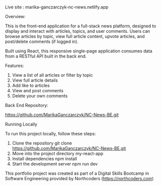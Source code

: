 Live site : marika-ganczarczyk-nc-news.netlify.app

Overview:

This is the front-end application for a full-stack news platform, designed to display and interact with articles, topics, and user comments. Users can browse articles by topic, view full article content, upvote articles, and post/delete comments (if logged in).

Built using React, this responsive single-page application consumes data from a RESTful API built in the back end.

Features:

1. View a list of all articles or filter by topic
2. View full article details
3. Add like to articles
4. View and post comments
5. Delete your own comments

Back End Repository:

https://github.com/MarikaGanczarczyk/NC-News-BE.git

Running Locally

To run this project locally, follow these steps:

1. Clone the repository
git clone https://github.com/MarikaGanczarczyk/NC-News-BE.git
2. Move into the project directory
my-react-app
3. Install dependencies
npm install
4. Start the development server
npm run dev



This portfolio project was created as part of a Digital Skills Bootcamp in Software Engineering provided by Northcoders (https://northcoders.com)